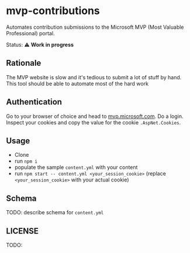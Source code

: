 # mvp-contributions

Automates contribution submissions to the Microsoft MVP (Most Valuable Professional) portal.

Status: ⚠️ **Work in progress**

## Rationale

The MVP website is slow and it's tedious to submit a lot of stuff by hand. This tool should be able to automate most of the hard work


## Authentication

Go to your browser of choice and head to [mvp.microsoft.com](https://mvp.microsoft.com/). Do a login. Inspect your cookies and copy the value for the cookie `.AspNet.Cookies`.


## Usage

- Clone
- run `npm i`
- populate the sample `content.yml` with your content
- run `npm start -- content.yml <your_session_cookie>` (replace `<your_session_cookie>` with your actual cookie)


## Schema

TODO: describe schema for `content.yml`

## LICENSE

TODO:
